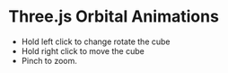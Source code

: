 # Three.js Orbital Animations

- Hold left click to change rotate the cube
- Hold right click to move the cube
- Pinch to zoom.
